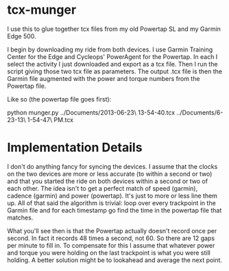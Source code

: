 tcx-munger
==========

I use this to glue together tcx files from my old Powertap SL and my
Garmin Edge 500.

I begin by downloading my ride from both devices. I use Garmin Training
Center for the Edge and Cycleops' PowerAgent for the Powertap. In each I
select the activity I just downloaded and export as a tcx file. Then I
run the script giving those two tcx file as parameters. The output .tcx
file is then the Garmin file augmented with the power and torque numbers
from the Powertap file.

Like so (the powertap file goes first):

  python munger.py ../Documents/2013-06-23\ 13-54-40.tcx ../Documents/6-23-13\ 1-54-47\ PM.tcx

Implementation Details
======================

I don't do anything fancy for syncing the devices. I assume that the
clocks on the two devices are more or less accurate (to within a second
or two) and that you started the ride on both devices within a second or
two of each other. The idea isn't to get a perfect match of speed
(garmin), cadence (garmin) and power (powertap). It's just to more or
less line them up. All of that said the algorithm is trivial: loop over
every trackpoint in the Garmin file and for each timestamp go find the
time in the powertap file that matches.

What you'll see then is that the Powertap actually doesn't record once
per second. In fact it records 48 times a second, not 60. So there are
12 gaps per minute to fill in. To compensate for this I assume that
whatever power and torque you were holding on the last trackpoint is
what you were still holding. A better solution might be to lookahead and
average the next point.



